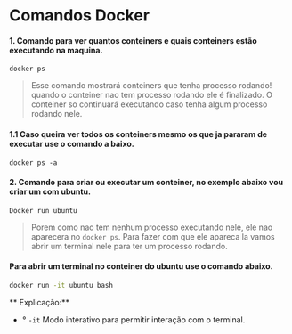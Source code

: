# Comandos Docker 

#### 1. Comando para ver quantos conteiners e quais conteiners estão executando na maquina.

```
docker ps
```
> Esse comando mostrará conteiners que tenha processo rodando! quando o conteiner nao tem processo rodando ele é finalizado.
> O conteiner so continuará executando caso tenha algum processo rodando nele.

#### 1.1 Caso queira ver todos os conteiners mesmo os que ja pararam de executar use o comando a baixo.

```
docker ps -a
```
#### 2. Comando para criar ou executar um conteiner, no exemplo abaixo vou criar um com ubuntu.

```
Docker run ubuntu
```
> Porem como nao tem nenhum processo executando nele, ele nao aparecera no `docker ps`.
> Para fazer com que ele apareca la vamos abrir um terminal nele para ter um processo rodando.

#### Para abrir um terminal no conteiner do ubuntu use o comando abaixo.

```bash
docker run -it ubuntu bash
```
** Explicação:**

- ° `-it` Modo interativo para permitir interação com o terminal.
